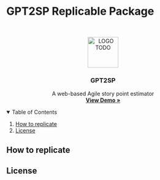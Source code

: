 # GPT2SP Replicable Package
<!-- PROJECT LOGO -->
<br />
<p align="center">
  <a href="https://github.com/othneildrew/Best-README-Template">
    <img src="images/logo.png" alt="LOGO TODO" width="80" height="80">
  </a>
  <h3 align="center">GPT2SP</h3>
  <p align="center">
    A web-based Agile story point estimator
    <br />
    <a href="https://share.streamlit.io/awsm-research/gpt2sp_webapp/main/gpt2sp_webapp/app.py"><strong>View Demo »</strong></a>
    <br />
  </p>
</p>

<!-- Table of contents -->
<details open="open">
  <summary>Table of Contents</summary>
  <ol>
    <li>
      <a href="#how-to-replicate">How to replicate</a>
    </li>
    <li>
      <a href="#license">License</a>
    </li>
  </ol>
</details>

## How to replicate 

## License 

